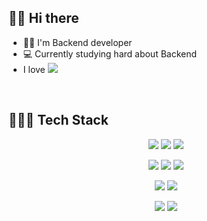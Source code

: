 ## 👋🏻 Hi there  

- 👨‍💼    I'm Backend developer
- 💻    Currently studying hard about Backend
-  I love   <img src="https://img.shields.io/badge/Vim-019733?style=flat-square&logo=Vim&logoColor=white"/>
<br>


## 👩🏻‍💻 Tech Stack 
<p align="center">
    <img src="https://img.shields.io/badge/Python-3766AB?style=flat-square&logo=Python&logoColor=white"/>
    <img src="https://img.shields.io/badge/Javascript-ffb13b?style=flat-square&logo=javascript&logoColor=white"/>
    <img src="https://img.shields.io/badge/Go-00ADD8?style=flat-square&logo=Go&logoColor=white"/>
</p>

<p align="center">
    <img src="https://img.shields.io/badge/Django-092E20?style=flat-square&logo=Django&logoColor=white"/>
    <img src="https://img.shields.io/badge/Node-339933?style=flat-square&logo=node.js&logoColor=white"/>
    <img src="https://img.shields.io/badge/NestJS-E0234E?style=flat-square&logo=NestJS&logoColor=white"/>
</p>

<p align="center">
    <img src="https://img.shields.io/badge/PostgreSQL-4169E1?style=flat-square&logo=PostgreSQL&logoColor=white"/>
    <img src="https://img.shields.io/badge/MongoDB-47A248?style=flat-square&logo=MongoDB&logoColor=white"/>
</p>
  
<p align="center">
    <img src="https://img.shields.io/badge/Docker-2496ED?style=flat-square&logo=Docker&logoColor=white"/>
    <img src="https://img.shields.io/badge/Kubernetes-326CE5?style=flat-square&logo=Kubernetes&logoColor=white"/>
</p>
